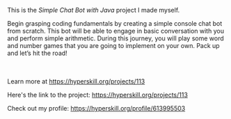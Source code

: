 This is the *Simple Chat Bot with Java* project I made myself.


<p>Begin grasping coding fundamentals by creating a simple console chat bot from scratch. This bot will be able to engage in basic conversation with you and perform simple arithmetic. During this journey, you will play some word and number games that you are going to implement on your own. Pack up and let’s hit the road!</p><br/><br/>Learn more at <a href="https://hyperskill.org/projects/113?utm_source=ide&utm_medium=ide&utm_campaign=ide&utm_content=project-card">https://hyperskill.org/projects/113</a>

Here's the link to the project: https://hyperskill.org/projects/113

Check out my profile: https://hyperskill.org/profile/613995503